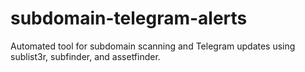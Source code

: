 # subdomain-telegram-alerts
Automated tool for subdomain scanning and Telegram updates using sublist3r, subfinder, and assetfinder.
